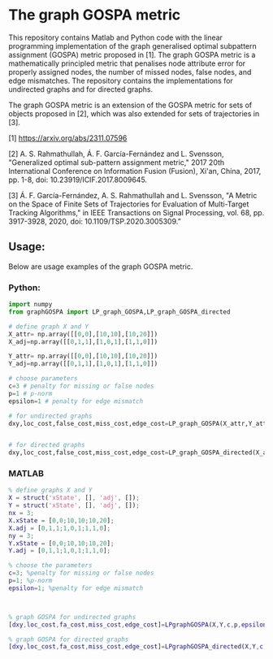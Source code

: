 # The graph GOSPA metric

This repository contains Matlab and Python code with the linear programming implementation of the graph generalised optimal subpattern assignment (GOSPA) metric proposed in [1]. The graph GOSPA metric is a mathematically principled metric that penalises node attribute error for properly assigned nodes, the number of missed nodes, false nodes, and edge mismatches. The repository contains the implementations for undirected graphs and for directed graphs.

The graph GOSPA metric is an extension of the GOSPA metric for sets of objects proposed in [2], which was also extended for sets of trajectories in [3].

[1] https://arxiv.org/abs/2311.07596

[2] A. S. Rahmathullah, Á. F. García-Fernández and L. Svensson, "Generalized optimal sub-pattern assignment metric," 2017 20th International Conference on Information Fusion (Fusion), Xi'an, China, 2017, pp. 1-8, doi: 10.23919/ICIF.2017.8009645.

[3] Á. F. García-Fernández, A. S. Rahmathullah and L. Svensson, "A Metric on the Space of Finite Sets of Trajectories for Evaluation of Multi-Target Tracking Algorithms," in IEEE Transactions on Signal Processing, vol. 68, pp. 3917-3928, 2020, doi: 10.1109/TSP.2020.3005309.”

## Usage:
Below are usage examples of the graph GOSPA metric.
### Python:
```python
import numpy
from graphGOSPA import LP_graph_GOSPA,LP_graph_GOSPA_directed

# define graph X and Y 
X_attr= np.array([[0,0],[10,10],[10,20]])
X_adj=np.array([[0,1,1],[1,0,1],[1,1,0]])

Y_attr= np.array([[0,0],[10,10],[10,20]])
Y_adj=np.array([[0,1,1],[1,0,1],[1,1,0]])

# choose parameters
c=3 # penalty for missing or false nodes 
p=1 # p-norm
epsilon=1 # penalty for edge mismatch

# for undirected graphs
dxy,loc_cost,false_cost,miss_cost,edge_cost=LP_graph_GOSPA(X_attr,Y_attr,X_adj,Y_adj,c,p,epsilon)


# for directed graphs
dxy,loc_cost,false_cost,miss_cost,edge_cost=LP_graph_GOSPA_directed(X_attr,Y_attr,X_adj,Y_adj,c,p,epsilon)

```

### MATLAB

```MATLAB
% define graphs X and Y
X = struct('xState', [], 'adj', []);
Y = struct('xState', [], 'adj', []);
nx = 3;
X.xState = [0,0;10,10;10,20];
X.adj = [0,1,1;1,0,1;1,1,0];
ny = 3;
Y.xState = [0,0;10,10;10,20]; 
Y.adj = [0,1,1;1,0,1;1,1,0];

% choose the parameters
c=3; %penalty for missing or false nodes 
p=1; %p-norm
epsilon=1; %penalty for edge mismatch



% graph GOSPA for undirected graphs 
[dxy,loc_cost,fa_cost,miss_cost,edge_cost]=LPgraphGOSPA(X,Y,c,p,epsilon);

% graph GOSPA for directed graphs
[dxy,loc_cost,fa_cost,miss_cost,edge_cost]=LPgraphGOSPA_directed(X,Y,c,p,epsilon);

```



